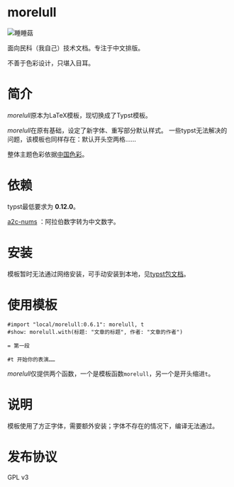 # morelull

![睡睡菇](https://media.52poke.com/wiki/thumb/c/c9/755Morelull.png/240px-755Morelull.png)

面向民科（我自己）技术文档。专注于中文排版。

不善于色彩设计，只堪入目耳。

# 简介

*morelull*原本为LaTeX模板，现切换成了Typst模板。

*morelull*在原有基础，设定了新字体、重写部分默认样式。
一些typst无法解决的问题，该模板也同样存在：默认开头空两格……

整体主题色彩依据[中国色彩](https://github.com/kalxd/happiny)。

# 依赖

typst最低要求为 __0.12.0__。

[a2c-nums](https://github.com/typst/packages/tree/main/packages/preview/a2c-nums/0.0.1) ：阿拉伯数字转为中文数字。

# 安装

模板暂时无法通过网络安装，可手动安装到本地，见[typst包文档](https://github.com/typst/packages?tab=readme-ov-file#local-packages)。

# 使用模板

```typst
#import "local/morelull:0.6.1": morelull, t
#show: morelull.with(标题: "文章的标题", 作者: "文章的作者")

= 第一段

#t 开始你的表演……
```

*morelull*仅提供两个函数，一个是模板函数`morelull`，另一个是开头缩进`t`。

# 说明

模板使用了方正字体，需要额外安装；字体不存在的情况下，编译无法通过。

# 发布协议

GPL v3
